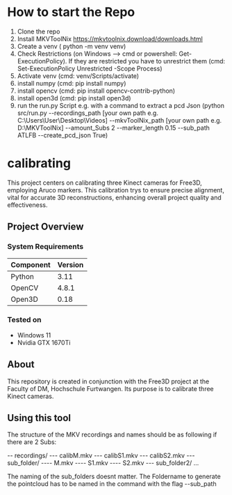 # How to start the Repo
1. Clone the repo
2. Install MKVToolNix https://mkvtoolnix.download/downloads.html
3. Create a venv ( python -m venv venv)
4. Check Restrictions (on Windows --> cmd or powershell: Get-ExecutionPolicy). If they are restricted you have to unrestrict them (cmd: Set-ExecutionPolicy Unrestricted -Scope Process)
5. Activate venv (cmd: venv/Scripts/activate)
6. install numpy (cmd: pip install numpy)
7. install opencv (cmd: pip install opencv-contrib-python)
8. install open3d (cmd: pip install open3d)
9. run the run.py Script e.g. with a command to extract a pcd Json (python src/run.py --recordings_path [your own path e.g. C:\Users\User\Desktop\Videos] --mkvToolNix_path [your own path e.g. D:\MKVToolNix] --amount_Subs 2 --marker_length 0.15 --sub_path ATLFB --create_pcd_json True)

# calibrating
This project centers on calibrating three Kinect cameras for Free3D, employing Aruco markers. This calibration trys to ensure precise alignment, vital for accurate 3D reconstructions, enhancing overall project quality and effectiveness.

## Project Overview

### System Requirements
| Component   | Version   |
|-------------|-----------|
| Python      | 3.11      |
| OpenCV      | 4.8.1     |
| Open3D      | 0.18      |

### Tested on
- Windows 11
- Nvidia GTX 1670Ti

## About
This repository is created in conjunction with the Free3D project at the Faculty of DM, Hochschule Furtwangen. Its purpose is to calibrate three Kinect cameras.

## Using this tool
The structure of the MKV recordings and names should be as following if there are 2 Subs:

-- recordings/
--- calibM.mkv
--- calibS1.mkv
--- calibS2.mkv
--- sub_folder/
---- M.mkv
---- S1.mkv
---- S2.mkv
--- sub_folder2/
...

The naming of the sub_folders doesnt matter. The Foldername to generate the pointcloud has to be named in the command with the flag --sub_path 